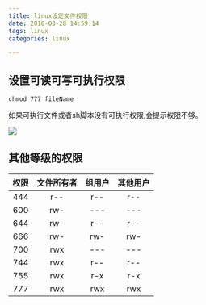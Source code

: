 ```yaml
---
title: linux设定文件权限
date: 2018-03-28 14:59:14
tags: linux
categories: linux

---
```


## 设置可读可写可执行权限

```shell
chmod 777 fileName
```

如果可执行文件或者sh脚本没有可执行权限,会提示权限不够。

![](https://i.loli.net/2018/03/28/5abb38a28d4f0.png)





## 其他等级的权限



| 权限 | 文件所有者 | 组用户 | 其他用户 |
| :--: | :--------: | :----: | :------: |
| 444 | r-- | r-- | r-- |
|600| rw-|---|---|
|644| rw-|r--|r--|
|666 |rw-|rw-|rw-|
|700 |rwx|---|---|
|744| rwx|r--|r--|
|755| rwx|r-x|r-x|
|777| rwx|rwx|rwx|



